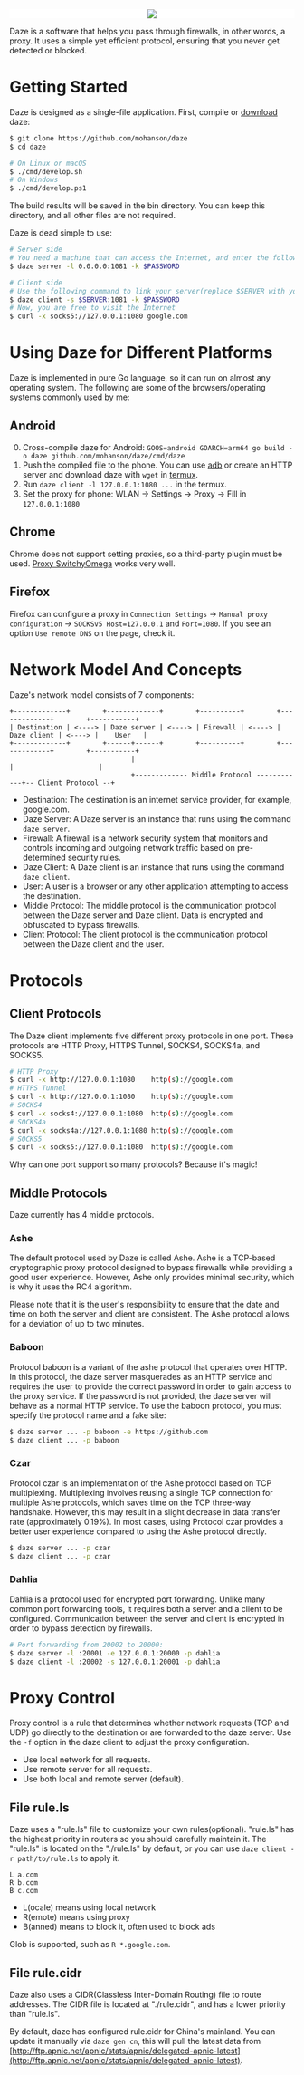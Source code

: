 <div align="center" style="background-color: #FFFFFF"><img src="./res/daze.png"></div>

Daze is a software that helps you pass through firewalls, in other words, a proxy. It uses a simple yet efficient protocol, ensuring that you never get detected or blocked.

# Getting Started

Daze is designed as a single-file application. First, compile or [download](https://github.com/mohanson/daze/releases) daze:

```sh
$ git clone https://github.com/mohanson/daze
$ cd daze

# On Linux or macOS
$ ./cmd/develop.sh
# On Windows
$ ./cmd/develop.ps1
```

The build results will be saved in the bin directory. You can keep this directory, and all other files are not required.

Daze is dead simple to use:

```sh
# Server side
# You need a machine that can access the Internet, and enter the following command:
$ daze server -l 0.0.0.0:1081 -k $PASSWORD

# Client side
# Use the following command to link your server(replace $SERVER with your server IP):
$ daze client -s $SERVER:1081 -k $PASSWORD
# Now, you are free to visit the Internet
$ curl -x socks5://127.0.0.1:1080 google.com
```

# Using Daze for Different Platforms

Daze is implemented in pure Go language, so it can run on almost any operating system. The following are some of the browsers/operating systems commonly used by me:

## Android

0. Cross-compile daze for Android: `GOOS=android GOARCH=arm64 go build -o daze github.com/mohanson/daze/cmd/daze`
0. Push the compiled file to the phone. You can use [adb](https://developer.android.com/studio/command-line/adb) or create an HTTP server and download daze with `wget` in [termux](https://play.google.com/store/apps/details?id=com.termux&hl=en).
0. Run `daze client -l 127.0.0.1:1080 ...` in the termux.
0. Set the proxy for phone: WLAN -> Settings -> Proxy -> Fill in `127.0.0.1:1080`

## Chrome

Chrome does not support setting proxies, so a third-party plugin must be used. [Proxy SwitchyOmega](https://chrome.google.com/webstore/detail/proxy-switchyomega/padekgcemlokbadohgkifijomclgjgif?hl=en) works very well.

## Firefox

Firefox can configure a proxy in `Connection Settings` -> `Manual proxy configuration` -> `SOCKSv5 Host=127.0.0.1` and `Port=1080`. If you see an option `Use remote DNS` on the page, check it.

# Network Model And Concepts

Daze's network model consists of 7 components:

```text
+-------------+        +-------------+        +----------+        +-------------+        +-----------+
| Destination | <----> | Daze server | <----> | Firewall | <----> | Daze client | <----> |    User   |
+-------------+        +------+------+        +----------+        +-------------+        +-----------+
                              |                                          |                     |
                              +------------- Middle Protocol ------------+-- Client Protocol --+
```

- Destination: The destination is an internet service provider, for example, google.com.
- Daze Server: A Daze server is an instance that runs using the command `daze server`.
- Firewall: A firewall is a network security system that monitors and controls incoming and outgoing network traffic based on pre-determined security rules.
- Daze Client: A Daze client is an instance that runs using the command `daze client`.
- User: A user is a browser or any other application attempting to access the destination.
- Middle Protocol: The middle protocol is the communication protocol between the Daze server and Daze client. Data is encrypted and obfuscated to bypass firewalls.
- Client Protocol: The client protocol is the communication protocol between the Daze client and the user.

# Protocols

## Client Protocols

The Daze client implements five different proxy protocols in one port. These protocols are HTTP Proxy, HTTPS Tunnel, SOCKS4, SOCKS4a, and SOCKS5.

```sh
# HTTP Proxy
$ curl -x http://127.0.0.1:1080    http(s)://google.com
# HTTPS Tunnel
$ curl -x http://127.0.0.1:1080    http(s)://google.com
# SOCKS4
$ curl -x socks4://127.0.0.1:1080  http(s)://google.com
# SOCKS4a
$ curl -x socks4a://127.0.0.1:1080 http(s)://google.com
# SOCKS5
$ curl -x socks5://127.0.0.1:1080  http(s)://google.com
```

Why can one port support so many protocols? Because it's magic!

## Middle Protocols

Daze currently has 4 middle protocols.

### Ashe

The default protocol used by Daze is called Ashe. Ashe is a TCP-based cryptographic proxy protocol designed to bypass firewalls while providing a good user experience. However, Ashe only provides minimal security, which is why it uses the RC4 algorithm.

Please note that it is the user's responsibility to ensure that the date and time on both the server and client are consistent. The Ashe protocol allows for a deviation of up to two minutes.

### Baboon

Protocol baboon is a variant of the ashe protocol that operates over HTTP. In this protocol, the daze server masquerades as an HTTP service and requires the user to provide the correct password in order to gain access to the proxy service. If the password is not provided, the daze server will behave as a normal HTTP service. To use the baboon protocol, you must specify the protocol name and a fake site:

```sh
$ daze server ... -p baboon -e https://github.com
$ daze client ... -p baboon
```

### Czar

Protocol czar is an implementation of the Ashe protocol based on TCP multiplexing. Multiplexing involves reusing a single TCP connection for multiple Ashe protocols, which saves time on the TCP three-way handshake. However, this may result in a slight decrease in data transfer rate (approximately 0.19%). In most cases, using Protocol czar provides a better user experience compared to using the Ashe protocol directly.

```sh
$ daze server ... -p czar
$ daze client ... -p czar
```

### Dahlia

Dahlia is a protocol used for encrypted port forwarding. Unlike many common port forwarding tools, it requires both a server and a client to be configured. Communication between the server and client is encrypted in order to bypass detection by firewalls.

```sh
# Port forwarding from 20002 to 20000:
$ daze server -l :20001 -e 127.0.0.1:20000 -p dahlia
$ daze client -l :20002 -s 127.0.0.1:20001 -p dahlia
```

# Proxy Control

Proxy control is a rule that determines whether network requests (TCP and UDP) go directly to the destination or are forwarded to the daze server. Use the `-f` option in the daze client to adjust the proxy configuration.

- Use local network for all requests.
- Use remote server for all requests.
- Use both local and remote server (default).

## File rule.ls

Daze uses a "rule.ls" file to customize your own rules(optional). "rule.ls" has the highest priority in routers so you should carefully maintain it. The "rule.ls" is located on the "./rule.ls" by default, or you can use `daze client -r path/to/rule.ls` to apply it.

```text
L a.com
R b.com
B c.com
```

- L(ocale) means using local network
- R(emote) means using proxy
- B(anned) means to block it, often used to block ads

Glob is supported, such as `R *.google.com`.

## File rule.cidr

Daze also uses a CIDR(Classless Inter-Domain Routing) file to route addresses. The CIDR file is located at "./rule.cidr", and has a lower priority than "rule.ls".

By default, daze has configured rule.cidr for China's mainland. You can update it manually via `daze gen cn`, this will pull the latest data from [http://ftp.apnic.net/apnic/stats/apnic/delegated-apnic-latest](http://ftp.apnic.net/apnic/stats/apnic/delegated-apnic-latest).
